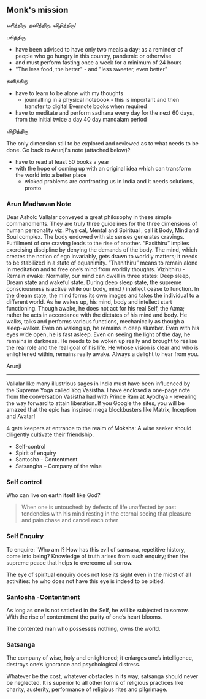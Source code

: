 <!-- title: Monk Motto பசித்திரு, தனித்திரு, விழித்திரு! redux  -->

## Monk's mission

_பசித்திரு, தனித்திரு, விழித்திரு!_

பசித்திரு
  - have been advised to have only two meals a day; as a reminder of people who go hungry in this country, pandemic or otherwise 
  - and must perform fasting once a week for a minimum of 24 hours
  - "The less food, the better" - and "less sweeter, even better" 

தனித்திரு
  - have to learn to be alone with my thoughts
	  - journalling in a physical notebook - this is important and then transfer to digital Evernote books when required 
  - have to meditate and perform sadhana every day for the next 60 days, from the initial twice a day 40 day mandalam period 

விழித்திரு

The only dimension still to be explored and reviewed as to what needs to be done. Go back to Arunji's note (attached below)? 
   - have to read at least 50 books a year 
   - with the hope of coming up with an original idea which can transform the world into a better place
	   - wicked problems are confronting us in India and it needs solutions, pronto 



### Arun Madhavan Note

Dear Ashok:
Vallalar conveyed a great philosophy in these simple commandments. They are truly three guidelines for the three dimensions of human personality viz. Physical, Mental and Spiritual ; call it Body, Mind and Soul complex.
The body endowed with six senses generates cravings. Fulfillment of one craving leads to the rise of another. “Pasithiru” implies exercising discipline by denying the demands of the body.
The mind, which creates the notion of ego invariably, gets drawn to worldly matters; it needs to be stabilized in a state of equanimity. “Thanithiru” means to remain alone in meditation and to free one’s mind from worldly thoughts.
Vizhithiru - Remain awake: Normally, our mind can dwell in three states: Deep sleep, Dream state and wakeful state.
During deep sleep state, the supreme consciousness is active while our body, mind / intellect cease to function.
In the dream state, the mind forms its own images and takes the individual to a different world.
As he wakes up, his mind, body and intellect start functioning. Though awake, he does not act for his real Self, the Atma; rather he acts in accordance with the dictates of his mind and body. He walks, talks and performs various functions, mechanically as though a sleep-walker. Even on waking up, he remains in deep slumber. Even with his eyes wide open, he is fast asleep. Even on seeing the light of the day, he remains in darkness. He needs to be woken up really and brought to realise the real role and the real goal of his life. He whose vision is clear and who is enlightened within, remains really awake.
Always a delight to hear from you.

Arunji

---
Vallalar like many illustrious sages in India must have been influenced by the Supreme Yoga called Yog Vasistha. I have enclosed a one-page note from the conversation Vasistha had with Prince Ram at Ayodhya - revealing the way forward to attain liberation..If you Google the sites, you will be amazed that the epic has inspired mega blockbusters like Matrix, Inception and Avatar!
  
4 gate keepers at entrance to the realm of Moksha: A wise seeker should diligently cultivate their friendship.
  
- Self-control
- Spirit of enquiry
- Santosha - Contentment
- Satsangha – Company of the wise
  
### Self control
Who can live on earth itself like God? 

> When one is untouched: 
> by defects of life
> unaffected by past tendencies
> with his mind resting in the eternal
> seeing that pleasure and pain 
> chase and cancel each other
  
### Self Enquiry  
To enquire: `Who am I? How has this evil of samsara, repetitive history, come into being? Knowledge of truth arises from such enquiry; then the supreme peace that helps to overcome all sorrow.
  
The eye of spiritual enquiry does not lose its sight even in the midst of all activities: he who does not have this eye is indeed to be pitied.
  
### Santosha -Contentment
  
As long as one is not satisfied in the Self, he will be subjected to sorrow. With the rise of contentment the purity of one’s heart blooms.
  
The contented man who possesses nothing, owns the world.
  
### Satsanga  
The company of wise, holy and enlightened; it enlarges one’s intelligence, destroys one’s ignorance and psychological distress.
  
Whatever be the cost, whatever obstacles in its way, satsanga should never be neglected. It is superior to all other forms of religious practices like charity, austerity, performance of religious rites and pilgrimage.



